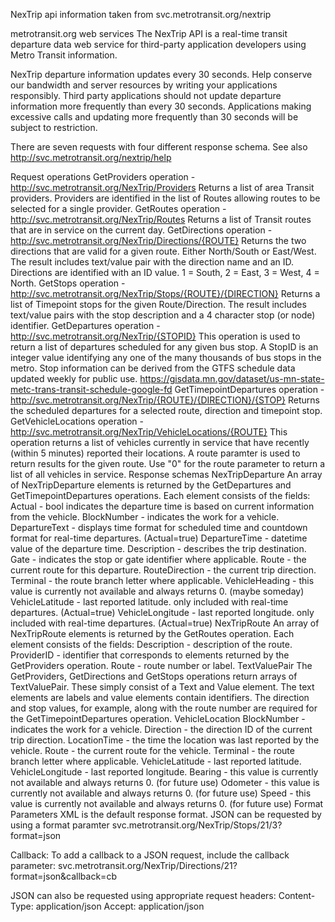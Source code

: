 NexTrip api information taken from svc.metrotransit.org/nextrip

metrotransit.org web services
The NexTrip API is a real-time transit departure data web service for third-party application developers using Metro Transit information.

NexTrip departure information updates every 30 seconds. Help conserve our bandwidth and server resources by writing your applications responsibly. Third party applications should not update departure information more frequently than every 30 seconds. Applications making excessive calls and updating more frequently than 30 seconds will be subject to restriction.

There are seven requests with four different response schema.
See also http://svc.metrotransit.org/nextrip/help

Request operations
GetProviders operation - http://svc.metrotransit.org/NexTrip/Providers
Returns a list of area Transit providers. Providers are identified in the list of Routes allowing routes to be selected for a single provider.
GetRoutes operation - http://svc.metrotransit.org/NexTrip/Routes
Returns a list of Transit routes that are in service on the current day.
GetDirections operation - http://svc.metrotransit.org/NexTrip/Directions/{ROUTE}
Returns the two directions that are valid for a given route. Either North/South or East/West. The result includes text/value pair with the direction name and an ID. Directions are identified with an ID value. 1 = South, 2 = East, 3 = West, 4 = North.
GetStops operation - http://svc.metrotransit.org/NexTrip/Stops/{ROUTE}/{DIRECTION}
Returns a list of Timepoint stops for the given Route/Direction. The result includes text/value pairs with the stop description and a 4 character stop (or node) identifier.
GetDepartures operation - http://svc.metrotransit.org/NexTrip/{STOPID}
This operation is used to return a list of departures scheduled for any given bus stop. A StopID is an integer value identifying any one of the many thousands of bus stops in the metro. Stop information can be derived from the GTFS schedule data updated weekly for public use. https://gisdata.mn.gov/dataset/us-mn-state-metc-trans-transit-schedule-google-fd
GetTimepointDepartures operation - http://svc.metrotransit.org/NexTrip/{ROUTE}/{DIRECTION}/{STOP}
Returns the scheduled departures for a selected route, direction and timepoint stop.
GetVehicleLocations operation - http://svc.metrotransit.org/NexTrip/VehicleLocations/{ROUTE}
This operation returns a list of vehicles currently in service that have recently (within 5 minutes) reported their locations. A route paramter is used to return results for the given route. Use "0" for the route parameter to return a list of all vehicles in service.
Response schemas
NexTripDeparture
An array of NexTripDeparture elements is returned by the GetDepartures and GetTimepointDepartures operations. Each element consists of the fields:
Actual - bool indicates the departure time is based on current information from the vehicle.
BlockNumber - indicates the work for a vehicle.
DepartureText - displays time format for scheduled time and countdown format for real-time departures. (Actual=true)
DepartureTime - datetime value of the departure time.
Description - describes the trip destination.
Gate - indicates the stop or gate identifier where applicable.
Route - the current route for this departure.
RouteDirection - the current trip direction.
Terminal - the route branch letter where applicable.
VehicleHeading - this value is currently not available and always returns 0. (maybe someday)
VehicleLatitude - last reported latitude. only included with real-time departures. (Actual=true)
VehicleLongitude - last reported longitude. only included with real-time departures. (Actual=true)
NexTripRoute
An array of NexTripRoute elements is returned by the GetRoutes operation. Each element consists of the fields:
Description - description of the route.
ProviderID - identifier that corresponds to elements returned by the GetProviders operation.
Route - route number or label.
TextValuePair
The GetProviders, GetDirections and GetStops operations return arrays of TextValuePair. These simply consist of a Text and Value element. The text elements are labels and value elements contain identifiers. The direction and stop values, for example, along with the route number are required for the GetTimepointDepartures operation.
VehicleLocation
BlockNumber - indicates the work for a vehicle.
Direction - the direction ID of the current trip direction.
LocationTime - the time the location was last reported by the vehicle.
Route - the current route for the vehicle.
Terminal - the route branch letter where applicable.
VehicleLatitude - last reported latitude.
VehicleLongitude - last reported longitude.
Bearing - this value is currently not available and always returns 0. (for future use)
Odometer - this value is currently not available and always returns 0. (for future use)
Speed - this value is currently not available and always returns 0. (for future use)
Format Parameters
XML is the default response format. JSON can be requested by using a format paramter svc.metrotransit.org/NexTrip/Stops/21/3?format=json

Callback: To add a callback to a JSON request, include the callback parameter: svc.metrotransit.org/NexTrip/Directions/21?format=json&callback=cb

JSON can also be requested using appropriate request headers:
Content-Type: application/json
Accept: application/json